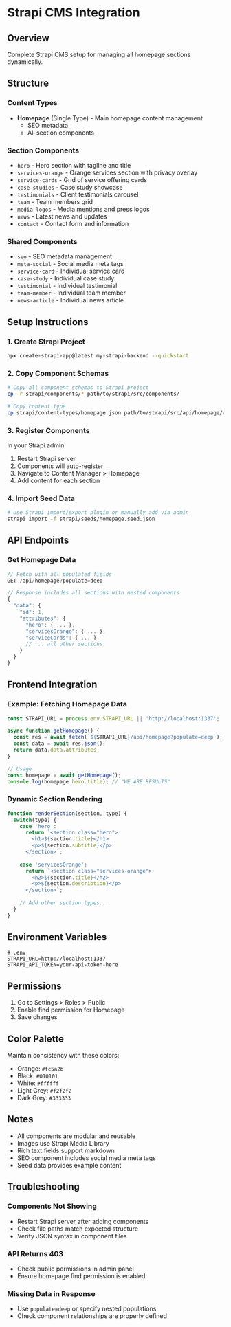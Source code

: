 # Strapi CMS Integration

## Overview
Complete Strapi CMS setup for managing all homepage sections dynamically.

## Structure

### Content Types
- **Homepage** (Single Type) - Main homepage content management
  - SEO metadata
  - All section components

### Section Components
- `hero` - Hero section with tagline and title
- `services-orange` - Orange services section with privacy overlay
- `service-cards` - Grid of service offering cards
- `case-studies` - Case study showcase
- `testimonials` - Client testimonials carousel
- `team` - Team members grid
- `media-logos` - Media mentions and press logos
- `news` - Latest news and updates
- `contact` - Contact form and information

### Shared Components
- `seo` - SEO metadata management
- `meta-social` - Social media meta tags
- `service-card` - Individual service card
- `case-study` - Individual case study
- `testimonial` - Individual testimonial
- `team-member` - Individual team member
- `news-article` - Individual news article

## Setup Instructions

### 1. Create Strapi Project
```bash
npx create-strapi-app@latest my-strapi-backend --quickstart
```

### 2. Copy Component Schemas
```bash
# Copy all component schemas to Strapi project
cp -r strapi/components/* path/to/strapi/src/components/

# Copy content type
cp strapi/content-types/homepage.json path/to/strapi/src/api/homepage/content-types/homepage/schema.json
```

### 3. Register Components
In your Strapi admin:
1. Restart Strapi server
2. Components will auto-register
3. Navigate to Content Manager > Homepage
4. Add content for each section

### 4. Import Seed Data
```bash
# Use Strapi import/export plugin or manually add via admin
strapi import -f strapi/seeds/homepage.seed.json
```

## API Endpoints

### Get Homepage Data
```javascript
// Fetch with all populated fields
GET /api/homepage?populate=deep

// Response includes all sections with nested components
{
  "data": {
    "id": 1,
    "attributes": {
      "hero": { ... },
      "servicesOrange": { ... },
      "serviceCards": { ... },
      // ... all other sections
    }
  }
}
```

## Frontend Integration

### Example: Fetching Homepage Data
```javascript
const STRAPI_URL = process.env.STRAPI_URL || 'http://localhost:1337';

async function getHomepage() {
  const res = await fetch(`${STRAPI_URL}/api/homepage?populate=deep`);
  const data = await res.json();
  return data.data.attributes;
}

// Usage
const homepage = await getHomepage();
console.log(homepage.hero.title); // "WE ARE RESULTS"
```

### Dynamic Section Rendering
```javascript
function renderSection(section, type) {
  switch(type) {
    case 'hero':
      return `<section class="hero">
        <h1>${section.title}</h1>
        <p>${section.subtitle}</p>
      </section>`;
    
    case 'servicesOrange':
      return `<section class="services-orange">
        <h2>${section.title}</h2>
        <p>${section.description}</p>
      </section>`;
    
    // Add other section types...
  }
}
```

## Environment Variables
```env
# .env
STRAPI_URL=http://localhost:1337
STRAPI_API_TOKEN=your-api-token-here
```

## Permissions
1. Go to Settings > Roles > Public
2. Enable find permission for Homepage
3. Save changes

## Color Palette
Maintain consistency with these colors:
- Orange: `#fc5a2b`
- Black: `#010101`
- White: `#ffffff`
- Light Grey: `#f2f2f2`
- Dark Grey: `#333333`

## Notes
- All components are modular and reusable
- Images use Strapi Media Library
- Rich text fields support markdown
- SEO component includes social media meta tags
- Seed data provides example content

## Troubleshooting

### Components Not Showing
- Restart Strapi server after adding components
- Check file paths match expected structure
- Verify JSON syntax in component files

### API Returns 403
- Check public permissions in admin panel
- Ensure homepage find permission is enabled

### Missing Data in Response
- Use `populate=deep` or specify nested populations
- Check component relationships are properly defined
